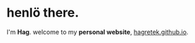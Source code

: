 # henlö there.

I'm **Hag**. welcome to my **personal website**, [hagretek.github.io](https://www.google.com).
